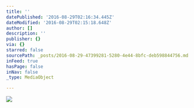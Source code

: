 ```yaml
---
title: ''
datePublished: '2016-08-29T02:16:34.445Z'
dateModified: '2016-08-29T02:15:18.648Z'
author: []
description: ''
publisher: {}
via: {}
starred: false
sourcePath: _posts/2016-08-29-47399281-5280-4e44-8bfc-deb598844756.md
inFeed: true
hasPage: false
inNav: false
_type: MediaObject

---
```

![](https://the-grid-user-content.s3-us-west-2.amazonaws.com/3378f716-3440-4012-8f11-f9bd7bffafc2.jpg)